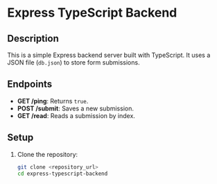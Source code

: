 # Express TypeScript Backend

## Description

This is a simple Express backend server built with TypeScript. It uses a JSON file (`db.json`) to store form submissions.

## Endpoints

- **GET /ping**: Returns `true`.
- **POST /submit**: Saves a new submission.
- **GET /read**: Reads a submission by index.

## Setup

1. Clone the repository:
   ```bash
   git clone <repository_url>
   cd express-typescript-backend
